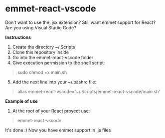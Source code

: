 # emmet-react-vscode
Don't want to use the .jsx extension?
Still want emmet support for React?
Are you using Visual Studio Code?

**Instructions**
1. Create the directory ~/.Scripts
2. Clone this repository inside
3. Go into the emmet-react-vscode folder
4. Give execution permission to the shell script:
> sudo chmod +x main.sh
5. Add the next line into your ~/.bashrc file:
> alias emmet-react-vscode='~/.Scripts/emmet-react-vscode/main.sh'

**Example of use**
1. At the root of your React proyect use:
> emmet-react-vscode

It's done :) Now you have emmet support in .js files

